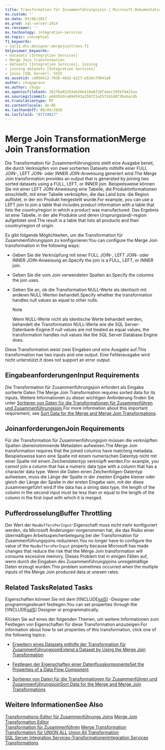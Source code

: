 ```yaml
---
title: Transformation für Zusammenführungsjoin | Microsoft-Dokumentation
ms.custom: ''
ms.date: 03/06/2017
ms.prod: sql-server-2014
ms.reviewer: ''
ms.technology: integration-services
ms.topic: conceptual
f1_keywords:
- sql12.dts.designer.mergejointrans.f1
helpviewer_keywords:
- datasets [Integration Services]
- Merge Join transformation
- datasets [Integration Services], joining
- joining datasets [Integration Services]
- joins [SQL Server], SSIS
ms.assetid: cd8b0412-f83b-4bd2-b227-e53dcfd941a8
author: chugugrace
ms.author: chugu
ms.openlocfilehash: 262fba82293a630e410a8f24f4aec19f6f4423aa
ms.sourcegitcommit: ad4d92dce894592a259721a1571b1d8736abacdb
ms.translationtype: MT
ms.contentlocale: de-DE
ms.lasthandoff: 08/04/2020
ms.locfileid: "87724017"
---
```

# <a name="merge-join-transformation"></a><span data-ttu-id="2eb2c-102">Merge Join Transformation</span><span class="sxs-lookup"><span data-stu-id="2eb2c-102">Merge Join Transformation</span></span>
  <span data-ttu-id="2eb2c-103">Die Transformation für Zusammenführungjoins stellt eine Ausgabe bereit, die durch Verknüpfen von zwei sortierten Datasets mithilfe einer FULL JOIN-, LEFT JOIN- oder INNER JOIN-Anweisung generiert wird.</span><span class="sxs-lookup"><span data-stu-id="2eb2c-103">The Merge Join transformation provides an output that is generated by joining two sorted datasets using a FULL, LEFT, or INNER join.</span></span> <span data-ttu-id="2eb2c-104">Beispielsweise können Sie mit einer LEFT JOIN-Anweisung eine Tabelle, die Produktinformationen einschließt, mit einer Tabelle verknüpfen, die das Land bzw. die Region auflistet, in der ein Produkt hergestellt wurde.</span><span class="sxs-lookup"><span data-stu-id="2eb2c-104">For example, you can use a LEFT join to join a table that includes product information with a table that lists the country/region in which a product was manufactured.</span></span> <span data-ttu-id="2eb2c-105">Das Ergebnis ist eine Tabelle, in der alle Produkte und deren Ursprungsland/-region aufgelistet sind.</span><span class="sxs-lookup"><span data-stu-id="2eb2c-105">The result is a table that lists all products and their country/region of origin.</span></span>  
  
 <span data-ttu-id="2eb2c-106">Es gibt folgende Möglichkeiten, um die Transformation für Zusammenführungsjoin zu konfigurieren:</span><span class="sxs-lookup"><span data-stu-id="2eb2c-106">You can configure the Merge Join transformation in the following ways:</span></span>  
  
-   <span data-ttu-id="2eb2c-107">Geben Sie die Verknüpfung mit einer FULL JOIN-, LEFT JOIN- oder INNER JOIN-Anweisung an.</span><span class="sxs-lookup"><span data-stu-id="2eb2c-107">Specify the join is a FULL, LEFT, or INNER join.</span></span>  
  
-   <span data-ttu-id="2eb2c-108">Geben Sie die vom Join verwendeten Spalten an.</span><span class="sxs-lookup"><span data-stu-id="2eb2c-108">Specify the columns the join uses.</span></span>  
  
-   <span data-ttu-id="2eb2c-109">Geben Sie an, ob die Transformation NULL-Werte als identisch mit anderen NULL-Werten behandelt.</span><span class="sxs-lookup"><span data-stu-id="2eb2c-109">Specify whether the transformation handles null values as equal to other nulls.</span></span>  
  
    > [!NOTE]  
    >  <span data-ttu-id="2eb2c-110">Wenn NULL-Werte nicht als identische Werte behandelt werden, behandelt die Transformation NULL-Werte wie die SQL Server-Datenbank-Engine.</span><span class="sxs-lookup"><span data-stu-id="2eb2c-110">If null values are not treated as equal values, the transformation handles null values like the SQL Server Database Engine does.</span></span>  
  
 <span data-ttu-id="2eb2c-111">Diese Transformation weist zwei Eingaben und eine Ausgabe auf.</span><span class="sxs-lookup"><span data-stu-id="2eb2c-111">This transformation has two inputs and one output.</span></span> <span data-ttu-id="2eb2c-112">Eine Fehlerausgabe wird nicht unterstützt.</span><span class="sxs-lookup"><span data-stu-id="2eb2c-112">It does not support an error output.</span></span>  
  
## <a name="input-requirements"></a><span data-ttu-id="2eb2c-113">Eingabeanforderungen</span><span class="sxs-lookup"><span data-stu-id="2eb2c-113">Input Requirements</span></span>  
 <span data-ttu-id="2eb2c-114">Die Transformation für Zusammenführungsjoin erfordert als Eingabe sortierte Daten.</span><span class="sxs-lookup"><span data-stu-id="2eb2c-114">The Merge Join Transformation requires sorted data for its inputs.</span></span> <span data-ttu-id="2eb2c-115">Weitere Informationen zu dieser wichtigen Anforderung finden Sie unter [Sortieren von Daten für die Transformationen für Zusammenführen und Zusammenführungsjoin](sort-data-for-the-merge-and-merge-join-transformations.md).</span><span class="sxs-lookup"><span data-stu-id="2eb2c-115">For more information about this important requirement, see [Sort Data for the Merge and Merge Join Transformations](sort-data-for-the-merge-and-merge-join-transformations.md).</span></span>  
  
## <a name="join-requirements"></a><span data-ttu-id="2eb2c-116">Joinanforderungen</span><span class="sxs-lookup"><span data-stu-id="2eb2c-116">Join Requirements</span></span>  
 <span data-ttu-id="2eb2c-117">Für die Transformation für Zusammenführungsjoin müssen die verknüpften Spalten übereinstimmende Metadaten aufweisen.</span><span class="sxs-lookup"><span data-stu-id="2eb2c-117">The Merge Join transformation requires that the joined columns have matching metadata.</span></span> <span data-ttu-id="2eb2c-118">Beispielsweise kann eine Spalte mit einem numerischen Datentyp nicht mit einer Spalte mit einem Zeichendatentyp verknüpft werden.</span><span class="sxs-lookup"><span data-stu-id="2eb2c-118">For example, you cannot join a column that has a numeric data type with a column that has a character data type.</span></span> <span data-ttu-id="2eb2c-119">Wenn die Daten einen Zeichenfolgen-Datentyp aufweisen, muss die Länge der Spalte in der zweiten Eingabe kleiner oder gleich der Länge der Spalte in der ersten Eingabe sein, mit der diese zusammengeführt wird.</span><span class="sxs-lookup"><span data-stu-id="2eb2c-119">If the data has a string data type, the length of the column in the second input must be less than or equal to the length of the column in the first input with which it is merged.</span></span>  
  
## <a name="buffer-throttling"></a><span data-ttu-id="2eb2c-120">Pufferdrosselung</span><span class="sxs-lookup"><span data-stu-id="2eb2c-120">Buffer Throttling</span></span>  
 <span data-ttu-id="2eb2c-121">Der Wert der `MaxBuffersPerInput`-Eigenschaft muss nicht mehr konfiguriert werden, da Microsoft Änderungen vorgenommen hat, die das Risiko einer übermäßigen Arbeitsspeicherbelegung bei der Transformation für Zusammenführungsjoins reduzieren.</span><span class="sxs-lookup"><span data-stu-id="2eb2c-121">You no longer have to configure the value of the `MaxBuffersPerInput` property because Microsoft has made changes that reduce the risk that the Merge Join transformation will consume excessive memory.</span></span> <span data-ttu-id="2eb2c-122">Dieses Problem trat in einigen Fällen auf, wenn durch die Eingaben des Zusammenführungsjoins unregelmäßige Daten erzeugt wurden.</span><span class="sxs-lookup"><span data-stu-id="2eb2c-122">This problem sometimes occurred when the multiple inputs of the Merge Join produced data at uneven rates.</span></span>  
  
## <a name="related-tasks"></a><span data-ttu-id="2eb2c-123">Related Tasks</span><span class="sxs-lookup"><span data-stu-id="2eb2c-123">Related Tasks</span></span>  
 <span data-ttu-id="2eb2c-124">Eigenschaften können Sie mit dem [!INCLUDE[ssIS](../../../includes/ssis-md.md)] -Designer oder programmgesteuert festlegen.</span><span class="sxs-lookup"><span data-stu-id="2eb2c-124">You can set properties through the [!INCLUDE[ssIS](../../../includes/ssis-md.md)] Designer or programmatically.</span></span>  
  
 <span data-ttu-id="2eb2c-125">Klicken Sie auf eines der folgenden Themen, um weitere Informationen zum Festlegen von Eigenschaften für diese Transformation anzuzeigen:</span><span class="sxs-lookup"><span data-stu-id="2eb2c-125">For information about how to set properties of this transformation, click one of the following topics:</span></span>  
  
-   [<span data-ttu-id="2eb2c-126">Erweitern eines Datasets mithilfe der Transformation für Zusammenführungsjoin</span><span class="sxs-lookup"><span data-stu-id="2eb2c-126">Extend a Dataset by Using the Merge Join Transformation</span></span>](merge-join-transformation.md)  
  
-   [<span data-ttu-id="2eb2c-127">Festlegen der Eigenschaften einer Datenflusskomponente</span><span class="sxs-lookup"><span data-stu-id="2eb2c-127">Set the Properties of a Data Flow Component</span></span>](../set-the-properties-of-a-data-flow-component.md)  
  
-   [<span data-ttu-id="2eb2c-128">Sortieren von Daten für die Transformationen für Zusammenführen und Zusammenführungsjoin</span><span class="sxs-lookup"><span data-stu-id="2eb2c-128">Sort Data for the Merge and Merge Join Transformations</span></span>](sort-data-for-the-merge-and-merge-join-transformations.md)  
  
## <a name="see-also"></a><span data-ttu-id="2eb2c-129">Weitere Informationen</span><span class="sxs-lookup"><span data-stu-id="2eb2c-129">See Also</span></span>  
 <span data-ttu-id="2eb2c-130">[Transformations-Editor für Zusammenführungs Joins](../../merge-join-transformation-editor.md) </span><span class="sxs-lookup"><span data-stu-id="2eb2c-130">[Merge Join Transformation Editor](../../merge-join-transformation-editor.md) </span></span>  
 <span data-ttu-id="2eb2c-131">[Transformation für Zusammenführen](merge-transformation.md) </span><span class="sxs-lookup"><span data-stu-id="2eb2c-131">[Merge Transformation](merge-transformation.md) </span></span>  
 <span data-ttu-id="2eb2c-132">[Transformation für UNION ALL](union-all-transformation.md) </span><span class="sxs-lookup"><span data-stu-id="2eb2c-132">[Union All Transformation](union-all-transformation.md) </span></span>  
 [<span data-ttu-id="2eb2c-133">SQL Server Integration Services-Transformationen</span><span class="sxs-lookup"><span data-stu-id="2eb2c-133">Integration Services Transformations</span></span>](integration-services-transformations.md)  
  
  
